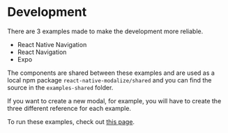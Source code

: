 # Development

There are 3 examples made to make the development more reliable.

- React Native Navigation
- React Navigation
- Expo

The components are shared between these examples and are used as a local npm package `react-native-modalize/shared` and you can find the source in the `examples-shared` folder.

If you want to create a new modal, for example, you will have to create the three different reference for each example.

To run these examples, check out [this page](/EXAMPLES.md).

